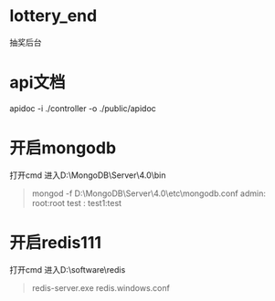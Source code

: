# lottery_end  
抽奖后台  
  
# api文档
apidoc -i ./controller -o ./public/apidoc

# 开启mongodb
打开cmd 进入D:\MongoDB\Server\4.0\bin
> mongod -f D:\MongoDB\Server\4.0\etc\mongodb.conf
admin: root:root
test : test1:test


# 开启redis111      
打开cmd 进入D:\software\redis
> redis-server.exe redis.windows.conf
